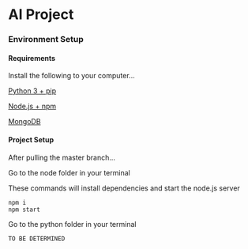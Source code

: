 # AI Project

### Environment Setup

#### Requirements

Install the following to your computer...

[Python 3 + pip](https://www.python.org/downloads/)

[Node.js + npm](https://nodejs.org/en/download/)

[MongoDB](https://www.mongodb.com/download-center?initial=true#community)

#### Project Setup

After pulling the master branch...

Go to the node folder in your terminal

These commands will install dependencies and start the node.js server
```
npm i 
npm start
```

Go to the python folder in your terminal
```
TO BE DETERMINED
```

